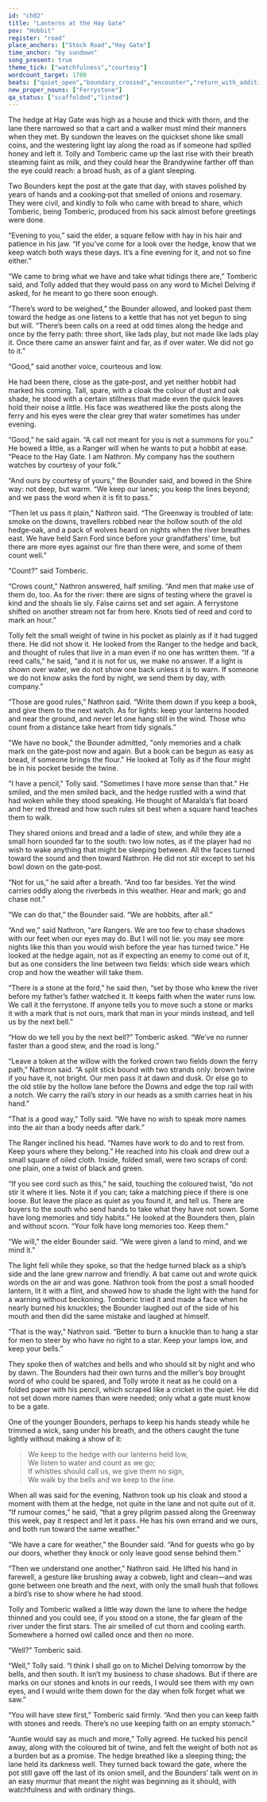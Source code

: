 ```yaml
---
id: "ch02"
title: "Lanterns at the Hay Gate"
pov: "Hobbit"
register: "road"
place_anchors: ["Stock Road","Hay Gate"]
time_anchor: "by sundown"
song_present: true
theme_tick: ["watchfulness","courtesy"]
wordcount_target: 1700
beats: ["quiet_open","boundary_crossed","encounter","return_with_addition"]
new_proper_nouns: ["Ferrystone"]
qa_status: ["scaffolded","linted"]
---
```


The hedge at Hay Gate was high as a house and thick with thorn, and the lane there narrowed so that a cart and a walker must mind their manners when they met. By sundown the leaves on the quickset shone like small coins, and the westering light lay along the road as if someone had spilled honey and left it. Tolly and Tomberic came up the last rise with their breath steaming faint as milk, and they could hear the Brandywine farther off than the eye could reach: a broad hush, as of a giant sleeping.

Two Bounders kept the post at the gate that day, with staves polished by years of hands and a cooking‑pot that smelled of onions and rosemary. They were civil, and kindly to folk who came with bread to share, which Tomberic, being Tomberic, produced from his sack almost before greetings were done.

“Evening to you,” said the elder, a square fellow with hay in his hair and patience in his jaw. “If you’ve come for a look over the hedge, know that we keep watch both ways these days. It’s a fine evening for it, and not so fine either.”

“We came to bring what we have and take what tidings there are,” Tomberic said, and Tolly added that they would pass on any word to Michel Delving if asked, for he meant to go there soon enough.

“There’s word to be weighed,” the Bounder allowed, and looked past them toward the hedge as one listens to a kettle that has not yet begun to sing but will. “There’s been calls on a reed at odd times along the hedge and once by the ferry path: three short, like lads play, but not made like lads play it. Once there came an answer faint and far, as if over water. We did not go to it.”

“Good,” said another voice, courteous and low.

He had been there, close as the gate‑post, and yet neither hobbit had marked his coming. Tall, spare, with a cloak the colour of dust and oak shade, he stood with a certain stillness that made even the quick leaves hold their noise a little. His face was weathered like the posts along the ferry and his eyes were the clear grey that water sometimes has under evening.

“Good,” he said again. “A call not meant for you is not a summons for you.” He bowed a little, as a Ranger will when he wants to put a hobbit at ease. “Peace to the Hay Gate. I am Nathron. My company has the southern watches by courtesy of your folk.”

“And ours by courtesy of yours,” the Bounder said, and bowed in the Shire way: not deep, but warm. “We keep our lanes; you keep the lines beyond; and we pass the word when it is fit to pass.”

“Then let us pass it plain,” Nathron said. “The Greenway is troubled of late: smoke on the downs, travellers robbed near the hollow south of the old hedge‑oak, and a pack of wolves heard on nights when the river breathes east. We have held Sarn Ford since before your grandfathers’ time, but there are more eyes against our fire than there were, and some of them count well.”

“Count?” said Tomberic.

“Crows count,” Nathron answered, half smiling. “And men that make use of them do, too. As for the river: there are signs of testing where the gravel is kind and the shoals lie sly. False cairns set and set again. A ferrystone shifted on another stream not far from here. Knots tied of reed and cord to mark an hour.”

Tolly felt the small weight of twine in his pocket as plainly as if it had tugged there. He did not show it. He looked from the Ranger to the hedge and back, and thought of rules that live in a man even if no one has written them. “If a reed calls,” he said, “and it is not for us, we make no answer. If a light is shown over water, we do not show one back unless it is to warn. If someone we do not know asks the ford by night, we send them by day, with company.”

“Those are good rules,” Nathron said. “Write them down if you keep a book, and give them to the next watch. As for lights: keep your lanterns hooded and near the ground, and never let one hang still in the wind. Those who count from a distance take heart from tidy signals.”

"We have no book," the Bounder admitted, "only memories and a chalk mark on the gate‑post now and again. But a book can be begun as easy as bread, if someone brings the flour." He looked at Tolly as if the flour might be in his pocket beside the twine.

"I have a pencil," Tolly said. "Sometimes I have more sense than that." He smiled, and the men smiled back, and the hedge rustled with a wind that had woken while they stood speaking. He thought of Maralda’s flat board and her red thread and how such rules sit best when a square hand teaches them to walk.

They shared onions and bread and a ladle of stew, and while they ate a small horn sounded far to the south: two low notes, as if the player had no wish to wake anything that might be sleeping between. All the faces turned toward the sound and then toward Nathron. He did not stir except to set his bowl down on the gate‑post.

“Not for us,” he said after a breath. “And too far besides. Yet the wind carries oddly along the riverbeds in this weather. Hear and mark; go and chase not.”

“We can do that,” the Bounder said. “We are hobbits, after all.”

“And we,” said Nathron, “are Rangers. We are too few to chase shadows with our feet when our eyes may do. But I will not lie: you may see more nights like this than you would wish before the year has turned twice.” He looked at the hedge again, not as if expecting an enemy to come out of it, but as one considers the line between two fields: which side wears which crop and how the weather will take them.

“There is a stone at the ford,” he said then, “set by those who knew the river before my father’s father watched it. It keeps faith when the water runs low. We call it the ferrystone. If anyone tells you to move such a stone or marks it with a mark that is not ours, mark that man in your minds instead, and tell us by the next bell.”

“How do we tell you by the next bell?” Tomberic asked. “We’ve no runner faster than a good stew, and the road is long.”

“Leave a token at the willow with the forked crown two fields down the ferry path,” Nathron said. “A split stick bound with two strands only: brown twine if you have it, not bright. Our men pass it at dawn and dusk. Or else go to the old stile by the hollow lane before the Downs and edge the top rail with a notch. We carry the rail’s story in our heads as a smith carries heat in his hand.”

“That is a good way,” Tolly said. “We have no wish to speak more names into the air than a body needs after dark.”

The Ranger inclined his head. “Names have work to do and to rest from. Keep yours where they belong.” He reached into his cloak and drew out a small square of oiled cloth. Inside, folded small, were two scraps of cord: one plain, one a twist of black and green.

“If you see cord such as this,” he said, touching the coloured twist, “do not stir it where it lies. Note it if you can; take a matching piece if there is one loose. But leave the place as quiet as you found it, and tell us. There are buyers to the south who send hands to take what they have not sown. Some have long memories and tidy habits.” He looked at the Bounders then, plain and without scorn. “Your folk have long memories too. Keep them.”

“We will,” the elder Bounder said. “We were given a land to mind, and we mind it.”

The light fell while they spoke, so that the hedge turned black as a ship’s side and the lane grew narrow and friendly. A bat came out and wrote quick words on the air and was gone. Nathron took from the post a small hooded lantern, lit it with a flint, and showed how to shade the light with the hand for a warning without beckoning. Tomberic tried it and made a face when he nearly burned his knuckles; the Bounder laughed out of the side of his mouth and then did the same mistake and laughed at himself.

“That is the way,” Nathron said. “Better to burn a knuckle than to hang a star for men to steer by who have no right to a star. Keep your lamps low, and keep your bells.”

They spoke then of watches and bells and who should sit by night and who by dawn. The Bounders had their own turns and the miller’s boy brought word of who could be spared, and Tolly wrote it neat as he could on a folded paper with his pencil, which scraped like a cricket in the quiet. He did not set down more names than were needed; only what a gate must know to be a gate.

One of the younger Bounders, perhaps to keep his hands steady while he trimmed a wick, sang under his breath, and the others caught the tune lightly without making a show of it:

> We keep to the hedge with our lanterns held low,  
> We listen to water and count as we go;  
> If whistles should call us, we give them no sign,  
> We walk by the bells and we keep to the line.  

When all was said for the evening, Nathron took up his cloak and stood a moment with them at the hedge, not quite in the lane and not quite out of it. “If rumour comes,” he said, “that a grey pilgrim passed along the Greenway this week, pay it respect and let it pass. He has his own errand and we ours, and both run toward the same weather.”

“We have a care for weather,” the Bounder said. “And for guests who go by our doors, whether they knock or only leave good sense behind them.”

“Then we understand one another,” Nathron said. He lifted his hand in farewell, a gesture like brushing away a cobweb, light and clean—and was gone between one breath and the next, with only the small hush that follows a bird’s rise to show where he had stood.

Tolly and Tomberic walked a little way down the lane to where the hedge thinned and you could see, if you stood on a stone, the far gleam of the river under the first stars. The air smelled of cut thorn and cooling earth. Somewhere a horned owl called once and then no more.

“Well?” Tomberic said.

“Well,” Tolly said. “I think I shall go on to Michel Delving tomorrow by the bells, and then south. It isn’t my business to chase shadows. But if there are marks on our stones and knots in our reeds, I would see them with my own eyes, and I would write them down for the day when folk forget what we saw.”

“You will have stew first,” Tomberic said firmly. “And then you can keep faith with stones and reeds. There’s no use keeping faith on an empty stomach.”

“Auntie would say as much and more,” Tolly agreed. He tucked his pencil away, along with the coloured bit of twine, and felt the weight of both not as a burden but as a promise. The hedge breathed like a sleeping thing; the lane held its darkness well. They turned back toward the gate, where the pot still gave off the last of its onion smell, and the Bounders’ talk went on in an easy murmur that meant the night was beginning as it should, with watchfulness and with ordinary things.
